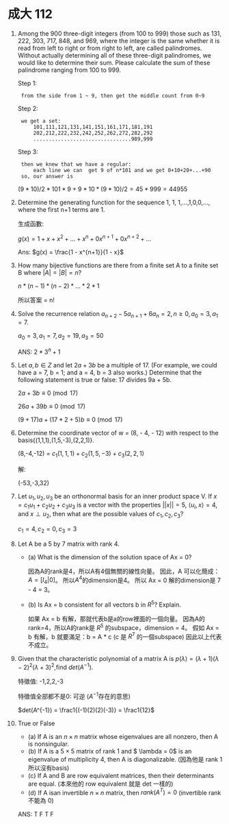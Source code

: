 # 成大 112

1. Among the 900 three-digit integers (from 100 to 999) those such as 131, 222, 303, 717, 848, and 969, where the integer is the same whether it is read from left to right or from right to left, are called palindromes. Without actually determining all of these three-digit palindromes, we would like to determine their sum. Please calculate the sum of these palindrome ranging from 100 to 999.

    Step 1:

        from the side from 1 ~ 9, then get the middle count from 0~9
    Step 2:

        we get a set:
            101,111,121,131,141,151,161,171,181,191
            202,212,222,232,242,252,262,272,282,292
            ................................989,999
    Step 3:

        then we knew that we have a regular:
            each line we can  get 9 of n*101 and we get 0+10+20+...+90
        so, our answer is 

    $(9*10)/2 * 101 * 9 + 9*10*(9*10)/2 = 45 * 999 = 44955$

2. Determine the generating function for the sequence 1, 1, 1,...,1,0,0,..., where the first n+1 terms are 1.

    生成函數:

    $g(x) = 1 + x + x^2 + ... + x^n + 0x^{n+1} + 0x^{n+2} + ...$

    Ans: $g(x) = \frac{1 - x^{n+1}}{1 - x}$
3. How many bijective functions are there from a finite set A to a finite set B where $|A| = |B| = n$?

    $n * (n-1) * (n-2) * ... * 2 * 1$

    所以答案 = n!
4. Solve the recurrence relation $a_{n+2}-5a_{n+1}+6a_n=2,n \ge 0,a_0=3,a_1=7$.

    $a_0 = 3,a_1 = 7, a_2 = 19, a_3 = 50$

    ANS: $2*3^n + 1$

5. Let $a, b \in Z$ and let $2a + 3b$ be a multiple of 17. (For example, we could have a = 7, b = 1; and a = 4, b = 3 also works.) Determine that the following statement is true or false: 17 divides 9a + 5b.

    $2a + 3b \equiv 0 \pmod{17}$

    $26a + 39b \equiv 0 \pmod{17}$

    $(9+17)a + (17*2+5)b \equiv 0 \pmod{17}$
6. Determine the coordinate vector of w = (8, - 4, - 12) with respect to the basis{(1,1,1),(1,5,-3),(2,2,1)}.

    (8,-4,-12) = $c_1(1,1,1) + c_2 (1,5,-3) + c_3 (2,2,1)$

    解:

    (-53,-3,32)
7. Let ${u_1,u_2,u_3}$ be an orthonormal basis for an inner product space V. If $x = c_1u_1+c_2u_2+c_3u_3$ is a vector with the properties $||x|| = 5$, $\langle u_i,x \rangle = 4$, and $x \perp u_2$, then what are the possible values of $c_1,c_2,c_3$?

    $c_1=4,c_2=0,c_3=3$
8. Let A be a 5 by 7 matrix with rank 4.
    - (a) What is the dimension of the solution space of  Ax = 0?

        因為A的rank是4，所以A有4個無關的線性向量。
        因此，A 可以化簡成：$A = [I_4 | 0]$。
        所以$A^4$的dimension是4。
        所以 Ax = 0 解的dimension是 7 - 4 = 3。
    - (b) Is Ax = b consistent for all vectors b in $R^5$? Explain.

        如果 Ax = b 有解，那就代表b是a的row裡面的一個向量。
        因為A的rank=4，所以A的rank是 $R^5$ 的subspace，dimension = 4。
        假如 Ax = b 有解，b 就要滿足：b = A * c (c 是 $R^7$ 的一個subspace)
        因此以上代表不成立。
9. Given that the characteristic polynomial of a matrix A is
$p(\lambda)=(\lambda+1)(\lambda-2)^2(\lambda+3)^2$,find $det(A^{-1})$.

    特徵值: -1,2,2,-3

    特徵值全部都不是0: 可逆 ($A^{-1}$存在的意思)

    $det(A^{-1}) = \frac1{(-1)(2)(2)(-3)} = \frac1{12}$
10. True or False
    - (a) If A is an $n \times n$ matrix whose eigenvalues are all nonzero, then A is nonsingular.
    - (b) If A is a $5 \times 5$ matrix of rank 1 and $ \lambda = 0$ is an eigenvalue of multiplicity 4, then A is diagonalizable. (因為他是 rank 1 所以沒有basis)
    - (c) If A and B are row equivalent matrices, then their determinants are equal. (本來他的 row equivalent 就是 det 一樣的)
    - (d) If A isan invertible $n \times n$ matrix, then $rank(A^T) = 0$ (invertible rank 不能為 0)

    ANS: T F T F
